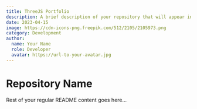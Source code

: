 ```yaml
---
title: ThreeJS Portfolio
description: A brief description of your repository that will appear in the blog card.
date: 2023-04-15
image: https://cdn-icons-png.freepik.com/512/2105/2105973.png
category: Development
author:
  name: Your Name
  role: Developer
  avatar: https://url-to-your-avatar.jpg
---
```


# Repository Name

Rest of your regular README content goes here...

